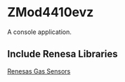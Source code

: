 # ZMod4410evz

A console application.

## Include Renesa Libraries

 [Renesas Gas Sensors](https://www.renesas.com/us/en/products/sensor-products/environmental-sensors/digital-gas-sensors/zmod4410-firmware-configurable-indoor-air-quality-iaq-sensor-embedded-artificial-intelligence-ai)
